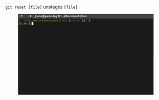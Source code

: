 `git reset [file]` unstages `[file]`

<figure class="toggle-figure">
    <span class="toggle-figure__button"></span>
    <img class="toggle-figure__figure" alt="git reset HEAD --" src="img/gif/git-reset-HEAD.gif"/>
</figure>
